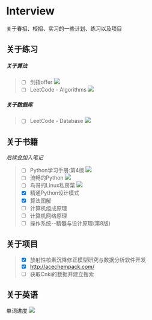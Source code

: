 # Interview
关于春招、校招、实习的一些计划、练习以及项目

## 关于练习
##### 关于算法
> - [ ] 剑指offer ![](http://progressed.io/bar/17)
> - [ ] LeetCode - Algorithms    ![](http://progressed.io/bar/0)

##### 关于数据库
> - [ ] LeetCode - Database ![](http://progressed.io/bar/0)

## 关于书籍
*后续会加入笔记*
> - [ ] Python学习手册:第4版  ![](http://progressed.io/bar/7)
> - [ ] 流畅的Python   ![](http://progressed.io/bar/6)
> - [ ] 鸟哥的Linux私房菜 ![](http://progressed.io/bar/78)
> - [x] 精通Python设计模式
> - [x] 算法图解
> - [ ] 计算机组成原理
> - [ ] 计算机网络原理
> - [ ] 操作系统--精髓与设计原理(第8版)

## 关于项目
> - [x] 放射性核素沉降修正模型研究与数据分析软件开发
> - [x] http://acechempack.com/
> - [ ] 获取Cnki的数据并建立搜索

## 关于英语
单词进度    ![](http://progressed.io/bar/30)

